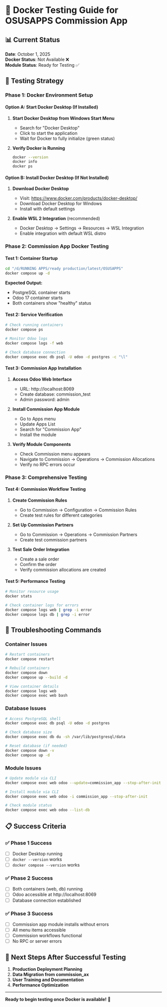 # 🐳 Docker Testing Guide for OSUSAPPS Commission App

## 📊 Current Status
**Date**: October 1, 2025  
**Docker Status**: Not Available ❌  
**Module Status**: Ready for Testing ✅

## 🎯 Testing Strategy

### Phase 1: Docker Environment Setup

#### Option A: Start Docker Desktop (If Installed)
1. **Start Docker Desktop from Windows Start Menu**
   - Search for "Docker Desktop"
   - Click to start the application
   - Wait for Docker to fully initialize (green status)

2. **Verify Docker is Running**
   ```bash
   docker --version
   docker info
   docker ps
   ```

#### Option B: Install Docker Desktop (If Not Installed)
1. **Download Docker Desktop**
   - Visit: https://www.docker.com/products/docker-desktop/
   - Download Docker Desktop for Windows
   - Install with default settings

2. **Enable WSL 2 Integration** (recommended)
   - Docker Desktop → Settings → Resources → WSL Integration
   - Enable integration with default WSL distro

### Phase 2: Commission App Docker Testing

#### Test 1: Container Startup
```bash
cd "/d/RUNNING APPS/ready production/latest/OSUSAPPS"
docker compose up -d
```

**Expected Output:**
- PostgreSQL container starts
- Odoo 17 container starts  
- Both containers show "healthy" status

#### Test 2: Service Verification
```bash
# Check running containers
docker compose ps

# Monitor Odoo logs
docker compose logs -f web

# Check database connection
docker compose exec db psql -U odoo -d postgres -c "\l"
```

#### Test 3: Commission App Installation
1. **Access Odoo Web Interface**
   - URL: http://localhost:8069
   - Create database: commission_test
   - Admin password: admin

2. **Install Commission App Module**
   - Go to Apps menu
   - Update Apps List
   - Search for "Commission App"
   - Install the module

3. **Verify Module Components**
   - Check Commission menu appears
   - Navigate to Commission → Operations → Commission Allocations
   - Verify no RPC errors occur

### Phase 3: Comprehensive Testing

#### Test 4: Commission Workflow Testing
1. **Create Commission Rules**
   - Go to Commission → Configuration → Commission Rules
   - Create test rules for different categories

2. **Set Up Commission Partners**
   - Go to Commission → Operations → Commission Partners
   - Create test commission partners

3. **Test Sale Order Integration**
   - Create a sale order
   - Confirm the order
   - Verify commission allocations are created

#### Test 5: Performance Testing
```bash
# Monitor resource usage
docker stats

# Check container logs for errors
docker compose logs web | grep -i error
docker compose logs db | grep -i error
```

## 🔧 Troubleshooting Commands

### Container Issues
```bash
# Restart containers
docker compose restart

# Rebuild containers
docker compose down
docker compose up --build -d

# View container details
docker compose logs web
docker compose exec web bash
```

### Database Issues  
```bash
# Access PostgreSQL shell
docker compose exec db psql -U odoo -d postgres

# Check database size
docker compose exec db du -sh /var/lib/postgresql/data

# Reset database (if needed)
docker compose down -v
docker compose up -d
```

### Module Issues
```bash
# Update module via CLI
docker compose exec web odoo --update=commission_app --stop-after-init

# Install module via CLI  
docker compose exec web odoo -i commission_app --stop-after-init

# Check module status
docker compose exec web odoo --list-db
```

## 📋 Success Criteria

### ✅ Phase 1 Success
- [ ] Docker Desktop running
- [ ] `docker --version` works
- [ ] `docker compose --version` works

### ✅ Phase 2 Success  
- [ ] Both containers (web, db) running
- [ ] Odoo accessible at http://localhost:8069
- [ ] Database connection established

### ✅ Phase 3 Success
- [ ] Commission app module installs without errors
- [ ] All menu items accessible
- [ ] Commission workflows functional
- [ ] No RPC or server errors

## 🚀 Next Steps After Successful Testing

1. **Production Deployment Planning**
2. **Data Migration from commission_ax**  
3. **User Training and Documentation**
4. **Performance Optimization**

---

**Ready to begin testing once Docker is available!** 🎉